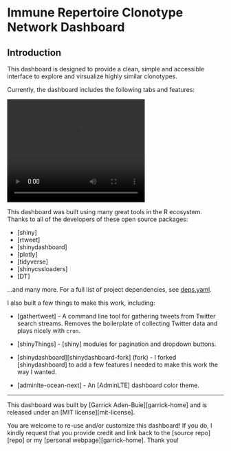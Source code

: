 # Immune Repertoire Clonotype Network Dashboard

## Introduction
This dashboard is designed to provide a clean, simple and accessible interface to explore and virsualize highly similar clonotypes. 

Currently, the dashboard includes the following tabs and features:





<video width="320" height="240" controls>
<source src="https://github.com/skylerchang/ClonotypeNetworkVis/main/video_tutorials/Part1a.MP4" type="video/MP4">
</video>


This dashboard was built using many great tools in the R ecosystem. Thanks to all of the developers of these open source packages:

- [shiny]
- [rtweet]
- [shinydashboard]
- [plotly]
- [tidyverse]
- [shinycssloaders]
- [DT]

...and many more. For a full list of project dependencies, see [deps.yaml](deps.yaml).

I also built a few things to make this work, including:

- [gathertweet] - A command line tool for gathering tweets from Twitter search streams. Removes the boilerplate of collecting Twitter data and plays nicely with `cron`.

- [shinyThings] - [shiny] modules for pagination and dropdown buttons.

- [shinydashboard][shinydashboard-fork] (fork) - I forked [shinydashboard] to add a few features I needed to make this work the way I wanted.

- [adminlte-ocean-next] - An [AdminLTE] dashboard color theme.
    
---

This dashboard was built by [Garrick Aden-Buie][garrick-home] and is released under an [MIT license][mit-license].

You are welcome to re-use and/or customize this dashboard! If you do, I kindly request that you provide credit and link back to the [source repo][repo] or my [personal webpage][garrick-home]. Thank you!
